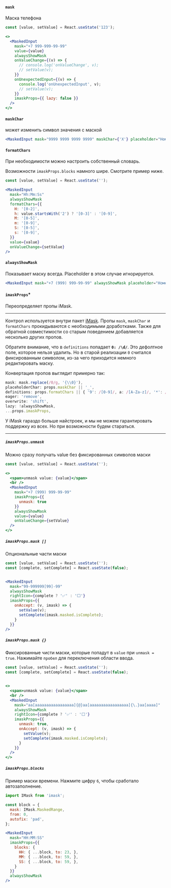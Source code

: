 #### `mask`

Маска телефона

```jsx harmony
const [value, setValue] = React.useState('123');

<>
  <MaskedInput
    mask="+7 999-999-99-99"
    value={value}
    alwaysShowMask
    onValueChange={(v) => {
      // console.log('onValueChange', v);
      // setValue(v);
    }}
    onUnexpectedInput={(v) => {
      console.log('onUnexpectedInput', v);
      // setValue(v);
    }}
    imaskProps={{ lazy: false }}
  />
</>
```

#### `maskChar`

может изменить символ значения с маской

```jsx harmony
<MaskedInput mask="9999 9999 9999 9999" maskChar={'X'} placeholder="Номер карты" />
```

#### `formatChars`

При необходимости можно настроить собственный словарь.

Возможности `imaskProps.blocks` намного шире. Смотрите пример ниже.

```jsx harmony
const [value, setValue] = React.useState('');

<MaskedInput
  mask="Hh:Mm:Ss"
  alwaysShowMask
  formatChars={{
    H: '[0-2]',
    h: value.startsWith('2') ? '[0-3]' : '[0-9]',
    M: '[0-5]',
    m: '[0-9]',
    S: '[0-5]',
    s: '[0-9]',
  }}
  value={value}
  onValueChange={setValue}
/>
```

#### `alwaysShowMask`

Показывает маску всегда. Placeholder в этом случае игнорируется.

```jsx harmony
<MaskedInput mask="+7 (999) 999-99-99" alwaysShowMask placeholder="Номер телефона" />
```

#### `imaskProps`*

Переопределяет пропы iMask.

---

Контрол используется внутри пакет [iMask](https://imask.js.org/). Пропы `mask`, `maskChar` и `formatChars` прокидываются
с необходимыми доработками. Также для обратной совместимости со старым поведением добавляется несколько других пропов.

Обратите внимание, что в `definitions` попадает **`0: /\d/`**. Это дефолтное поле, которое нельзя удалить. Но в старой
реализации `0` считался фиксированным символом, из-за чего приходится немного редактировать маску.

Конвертация пропов выглядит примерно так:

```typescript static
mask: mask.replace(/0/g, '{\\0}'),
placeholderChar: props.maskChar || '_',
definitions: props.formatChars || { '9': /[0-9]/, a: /[A-Za-z]/, '*': /[A-Za-z0-9]/ },
eager: 'remove',
overwrite: 'shift',
lazy: !alwaysShowMask,
...props.imaskProps,
```

У iMask гараздо больше найстроек, и мы не можем гарантировать поддержку из всех. Но при возможности будем стараться.

---

##### `imaskProps.unmask`

Можно сразу получать value без фиксированных символов маски

```jsx harmony
const [value, setValue] = React.useState('');

<>
  <span>unmask value: {value}</span>
  <br />
  <MaskedInput
    mask="+7 (999) 999-99-99"
    imaskProps={{
      unmask: true
    }}
    alwaysShowMask
    value={value}
    onValueChange={setValue}
  />
</>
```

##### `imaskProps.mask []`

Опциональные части маски

```jsx harmony
const [value, setValue] = React.useState('');
const [complete, setComplete] = React.useState(false);


<MaskedInput
  mask="99-999999[99]-99"
  alwaysShowMask
  rightIcon={complete ? '✅' : '⬜'}
  imaskProps={{
    onAccept: (v, imask) => {
      setValue(v);
      setComplete(imask.masked.isComplete);
    }
  }}
/>
```

##### `imaskProps.mask {}`

Фиксированные чисти маски, которые попадут в `value` при `unmask = true`. Нажимайте `пробел` для переключения области
ввода.

```jsx harmony
const [value, setValue] = React.useState('');
const [complete, setComplete] = React.useState(false);


<>
  <span>unmask value: {value}</span>
  <br />
  <MaskedInput
    mask="aa[aaaaaaaaaaaaaaaaa]{@}aa[aaaaaaaaaaaaaaaaa]{\.}aa[aaaa]"
    alwaysShowMask
    rightIcon={complete ? '✅' : '⬜'}
    imaskProps={{
      unmask: true,
      onAccept: (v, imask) => {
        setValue(v);
        setComplete(imask.masked.isComplete);
      }
    }}
  />
</>
```

##### `imaskProps.blocks`

Пример маски времени. Нажмите цифру `6`, чтобы сработало автозаполнение.

```jsx harmony
import IMask from 'imask';

const block = {
  mask: IMask.MaskedRange,
  from: 0,
  autofix: 'pad',
};

<MaskedInput
  mask="HH:MM:SS"
  imaskProps={{
    blocks: {
      HH: { ...block, to: 23, },
      MM: { ...block, to: 59, },
      SS: { ...block, to: 59, },
    }
  }}
  alwaysShowMask
/>
```
